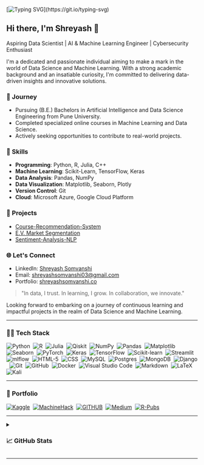 [![Typing SVG](https://readme-typing-svg.herokuapp.com?font=Kalam&size=30&duration=3500&pause=800&color=F7540C&center=true&vCenter=true&width=435&height=60&lines=Hi%F0%9F%91%8B%2C+I+am+Shreyash+Somvanshi+;Welcome+to+my+Profile!)](https://git.io/typing-svg)

## Hi there, I'm Shreyash 👋

Aspiring Data Scientist | AI & Machine Learning Engineer | Cybersecurity Enthusiast 

I'm a dedicated and passionate individual aiming to make a mark in the world of Data Science and Machine Learning. With a strong academic background and an insatiable curiosity, I'm committed to delivering data-driven insights and innovative solutions.

### 🌱 Journey

- Pursuing (B.E.) Bachelors in Artificial Intelligence and Data Science Engineering from Pune University.
- Completed specialized online courses in Machine Learning and Data Science.
- Actively seeking opportunities to contribute to real-world projects.

### 💼 Skills

- **Programming**: Python, R, Julia, C++
- **Machine Learning**: Scikit-Learn, TensorFlow, Keras
- **Data Analysis**: Pandas, NumPy
- **Data Visualization**: Matplotlib, Seaborn, Plotly
- **Version Control**: Git
- **Cloud**: Microsoft Azure, Google Cloud Platform

### 🚀 Projects

- [Course-Recommendation-System](https://github.com/ShreyashSomvanshi/Course-Recommendation-System)
- [E.V. Market Segmentation](https://github.com/ShreyashSomvanshi/E.V.-Market-Segmentation)
- [Sentiment-Analysis-NLP ](https://github.com/ShreyashSomvanshi/Sentiment-Analysis-NLP)


### 🌐 Let's Connect

- LinkedIn: [Shreyash Somvanshi](https://linkedin.com/in/shreyash-somvanshi-859893215)
- Email: [shreyashsomvanshi03@gmail.com](mailto:shreyashsomvanshi03@gmail.com)
- Portfolio: [shreyashsomvanshi.co](https://shreyashsomvanshi.co)

> "In data, I trust. In learning, I grow. In collaboration, we innovate."

Looking forward to embarking on a journey of continuous learning and impactful projects in the realm of Data Science and Machine Learning.



---

<!--<h3 align="center">Tech Stack 👩‍💻</h3> -->
<h3> 👨‍💻 Tech Stack </h3>
<p align="center">
  
  <!-- ### 🛠 &nbsp;Tech Stack -->
<!-- credits: saurav jain -->
![Python](https://img.shields.io/badge/-Python-05122A?style=flat&logo=python)&nbsp;
![R](https://img.shields.io/badge/-R-05122A?style=flat&logo=r)&nbsp;
![Julia](https://img.shields.io/badge/-Julia-05122A?style=flat&logo=julia)&nbsp;
![Qiskit](https://img.shields.io/badge/Qiskit-05122A?style=flat&logo=Qiskit)&nbsp;
![NumPy](https://img.shields.io/badge/Numpy-05122A?&style=flat&logo=numpy)&nbsp;
![Pandas](https://img.shields.io/badge/Pandas-05122A?&style=flat&logo=pandas)&nbsp;
![Matplotlib](https://img.shields.io/badge/Matplotlib-05122A?&style=flat&logo=matplotlib)&nbsp; 
![Seaborn](https://img.shields.io/badge/Seaborn-05122A?&style=flat&logo=seaborn)&nbsp; 
![PyTorch](https://img.shields.io/badge/-PyTorch-05122A?style=flat&logo=PyTorch)&nbsp; 
![Keras](https://img.shields.io/badge/Keras-05122A?style=flat&logo=Keras)&nbsp; 
![TensorFlow](https://img.shields.io/badge/TensorFlow-05122A?style=flat&logo=TensorFlow)&nbsp; 
![Scikit-learn](https://img.shields.io/badge/Scikit--Learn-05122A?style=flat&logo=scikit-learn)&nbsp; 
![Streamlit](https://img.shields.io/badge/Streamlit-05122A?style=flat&logo=Streamlit)&nbsp;
![mlflow](https://img.shields.io/badge/Mlflow-05122A?style=flat&logo=mlflow)&nbsp;
![HTML-5](https://img.shields.io/badge/html5-05122A?style=flat&logo=html5)&nbsp;
![CSS](https://img.shields.io/badge/-CSS-05122A?style=flat&logo=CSS3&logoColor=1572B6)&nbsp;
![MySQL](https://img.shields.io/badge/MySQL-05122A?style=flat&logo=mysql)&nbsp;
![Postgres](https://img.shields.io/badge/Postgres-05122A?style=flat&logo=postgresql)&nbsp;
![MongoDB](https://img.shields.io/badge/MongoDB-05122A?style=flat&logo=mongodb)&nbsp;
![Django](https://img.shields.io/badge/-Django-05122A?style=flat&logo=django&logoColor=092E20)&nbsp;
![Git](https://img.shields.io/badge/-Git-05122A?style=flat&logo=git)&nbsp;
![GitHub](https://img.shields.io/badge/-GitHub-05122A?style=flat&logo=github)&nbsp;
![Docker](https://img.shields.io/badge/-Docker-05122A?style=flat&logo=docker)&nbsp;
![Visual Studio Code](https://img.shields.io/badge/-Visual%20Studio%20Code-05122A?style=flat&logo=visual-studio-code)&nbsp;
![Markdown](https://img.shields.io/badge/Markdown-05122A?style=flat&logo=markdown)&nbsp;
![LaTeX](https://img.shields.io/badge/Latex-05122A?style=flat&logo=latex)&nbsp;
![Kali](https://img.shields.io/badge/Kali-05122A?style=flat&logo=kalilinux)&nbsp;


---
<h3> 🌟 Portfolio </h3>

<p align="center">
  
  [![Kaggle](https://img.shields.io/badge/Kaggle-035a7d?style=for-the-badge&logo=kaggle&logoColor=white&link=https://github.com/ShreyashSomvanshi)](https://www.kaggle.com/shreyashsomvanshi)&nbsp;
  [![MachineHack](https://img.shields.io/badge/Machinehack-bfafb2?style=for-the-badge&logo=hashnode&logoColor=white)](https://machinehack.com/user/63e66c416018ef32de78c4d0)&nbsp;
  [![GITHUB](https://img.shields.io/badge/github-4d5d53.svg?style=for-the-badge&logo=github&logoColor=white&link=https://github.com/ShreyashSomvanshi)](https://github.com/ShreyashSomvanshi)&nbsp;
  [![Medium](https://img.shields.io/badge/Medium-000000?style=for-the-badge&logo=medium&logoColor=white)](https://medium.com/@Shreyash_Somvanshi)&nbsp;
  [![R-Pubs](https://img.shields.io/badge/R--Pubs-%230077B5.svg?style=for-the-badge&logo=r&logoColor=white)](https://rpubs.com/ShreyashSomvanshi)
  
</p>

---
<details>
  <summary> <h3> 📈 GitHub Stats </h3> </summary>
    
<p align="center"><img src="https://github-readme-stats.vercel.app/api?username=ShreyashSomvanshi&show_icons=true&theme=midnight-purple&border_radius=30&count_private=true" alt="ShreyashSomvanshi" /></p>


| <a href="https://github.com/ShreyashSomvanshi/github-readme-stats"><img align="center" src="https://github-readme-streak-stats.herokuapp.com?user=ShreyashSomvanshi&theme=midnight-purple&border_radius=30&date_format=j%20M%5B%20Y%5D)" alt="Shreyash's github streak" /></a> | <a href="https://github.com/ShreyashSomvanshi/github-readme-stats"><img align="center" src="https://github-readme-stats.vercel.app/api/top-langs/?username=ShreyashSomvanshi&layout=compact&show_icons=true&theme=midnight-purple&border_radius=30"/></a> |
| ------------- | ------------- |


</details>

---
